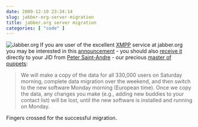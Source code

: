 ```yaml
---
date: 2009-12-10 23:34:14
slug: jabber-org-server-migration
title: jabber.org server migration
categories: [ "code" ]
---
```


![Jabber.org](http://www.jabber.org/wp-content/themes/carrington-blog/images/logo.png) If you are user of the excellent [XMPP](http://xmpp.org/) service at jabber.org you may be interested in this [announcement](http://www.jabber.org/2009/12/server-migration-coming-soon/) - you should also [receive it](https://stpeter.im/index.php/2009/12/09/server-migration-update/) directly to your JID from [Peter Saint-Andre](https://stpeter.im/) - our precious [master of puppets](http://en.wikipedia.org/wiki/Master_of_Puppets):





> We will make a copy of the data for all 330,000 users on Saturday morning, complete data migration over the weekend, and then switch to the new software Monday morning (European time). Once we copy the data, any changes you make (e.g., adding new buddies to your contact list) will be lost, until the new software is installed and running on Monday.





Fingers crossed for the successful migration.
